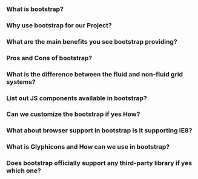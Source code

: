 ###  What is bootstrap?
###  Why use bootstrap for our Project? 
###  What are the main benefits you see bootstrap providing?
###  Pros and Cons of bootstrap?
###  What is the difference between the fluid and non-fluid grid systems?
###  List out JS components available in bootstrap?
###  Can we customize the bootstrap if yes How?
###  What about browser support in bootstrap is it supporting IE8?
###  What is Glyphicons and How can we use in bootstrap?
### Does bootstrap officially support any third-party library if yes which one?
